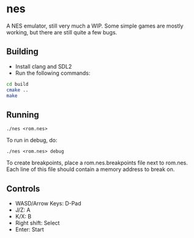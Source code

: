 # nes

A NES emulator, still very much a WIP. Some simple games are mostly working, but there are still quite a few bugs.

## Building

* Install clang and SDL2
* Run the following commands:

```bash
cd build
cmake ..
make
```

## Running

    ./nes <rom.nes>

To run in debug, do:

    ./nes <rom.nes> debug

To create breakpoints, place a rom.nes.breakpoints file next to rom.nes. Each line of this file should contain a memory address to break on.

## Controls

* WASD/Arrow Keys: D-Pad
* J/Z: A
* K/X: B
* Right shift: Select
* Enter: Start
